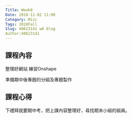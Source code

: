 ```yaml
---
Title: Week8
Date: 2018-11-02 11:00
Category: Misc
Tags: 2018Fall
Slug: 40623141 w8 blog
Author:40623141
---
```





<!-- PELICAN_END_SUMMARY -->

課程內容
----

整理好網站 練習Onshape

準備期中後專題的分組及專題製作


課程心得
----
下禮拜就要期中考，把上課內容整理好，尋找期末小組的組員。



